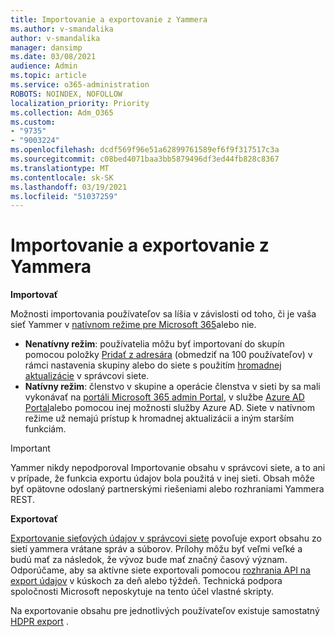 ```yaml
---
title: Importovanie a exportovanie z Yammera
ms.author: v-smandalika
author: v-smandalika
manager: dansimp
ms.date: 03/08/2021
audience: Admin
ms.topic: article
ms.service: o365-administration
ROBOTS: NOINDEX, NOFOLLOW
localization_priority: Priority
ms.collection: Adm_O365
ms.custom:
- "9735"
- "9003224"
ms.openlocfilehash: dcdf569f96e51a62899761589ef6f9f317517c3a
ms.sourcegitcommit: c08bed4071baa3bb5879496df3ed44fb828c8367
ms.translationtype: MT
ms.contentlocale: sk-SK
ms.lasthandoff: 03/19/2021
ms.locfileid: "51037259"
---
```

# <a name="import-and-export-from-yammer"></a>Importovanie a exportovanie z Yammera

**Importovať**

Možnosti importovania používateľov sa líšia v závislosti od toho, či je vaša sieť Yammer v [natívnom režime pre Microsoft 365](https://docs.microsoft.com/yammer/configure-your-yammer-network/overview-native-mode)alebo nie.

- **Nenatívny režim**: používatelia môžu byť importovaní do skupín pomocou položky [Pridať z adresára](https://support.microsoft.com/office/manage-yammer-community-members-75253554-d0f3-4148-b835-e6a9a8a0c294) (obmedziť na 100 používateľov) v rámci nastavenia skupiny alebo do siete s použitím [hromadnej aktualizácie](https://docs.microsoft.com/yammer/manage-yammer-users/add-block-or-remove-users) v správcovi siete.
- **Natívny režim**: členstvo v skupine a operácie členstva v sieti by sa mali vykonávať na [portáli Microsoft 365 admin Portal](https://docs.microsoft.com/microsoft-365/admin/add-users), v službe [Azure AD Portal](https://docs.microsoft.com/azure/active-directory/fundamentals/add-users-azure-active-directory)alebo pomocou inej možnosti služby Azure AD. Siete v natívnom režime už nemajú prístup k hromadnej aktualizácii a iným starším funkciám.

> [!IMPORTANT]
> Yammer nikdy nepodporoval Importovanie obsahu v správcovi siete, a to ani v prípade, že funkcia exportu údajov bola použitá v inej sieti. Obsah môže byť opätovne odoslaný partnerskými riešeniami alebo rozhraniami Yammera REST.

**Exportovať**

[Exportovanie sieťových údajov v správcovi siete](https://docs.microsoft.com/yammer/manage-security-and-compliance/export-yammer-enterprise-data) povoľuje export obsahu zo sietí yammera vrátane správ a súborov. Prílohy môžu byť veľmi veľké a budú mať za následok, že vývoz bude mať značný časový význam. Odporúčame, aby sa aktívne siete exportovali pomocou [rozhrania API na export údajov](https://developer.yammer.com/docs/data-export-api) v kúskoch za deň alebo týždeň. Technická podpora spoločnosti Microsoft neposkytuje na tento účel vlastné skripty.

Na exportovanie obsahu pre jednotlivých používateľov existuje samostatný [HDPR export](https://docs.microsoft.com/yammer/manage-security-and-compliance/gdpr-requests-in-yammer-enterprise) .